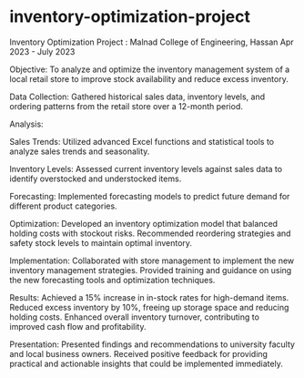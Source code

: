 # inventory-optimization-project

Inventory Optimization Project : 
Malnad College of Engineering, Hassan
Apr 2023 - July 2023

Objective: 
To analyze and optimize the inventory management system of a local retail store to improve stock availability and reduce excess inventory.

Data Collection: 
Gathered historical sales data, inventory levels, and ordering patterns from the retail store over a 12-month period.

Analysis:

Sales Trends: 
Utilized advanced Excel functions and statistical tools to analyze sales trends and seasonality.

Inventory Levels: 
Assessed current inventory levels against sales data to identify overstocked and understocked items.

Forecasting: 
Implemented forecasting models to predict future demand for different product categories.

Optimization:
Developed an inventory optimization model that balanced holding costs with stockout risks.
Recommended reordering strategies and safety stock levels to maintain optimal inventory.

Implementation:
Collaborated with store management to implement the new inventory management strategies.
Provided training and guidance on using the new forecasting tools and optimization techniques.

Results:
Achieved a 15% increase in in-stock rates for high-demand items.
Reduced excess inventory by 10%, freeing up storage space and reducing holding costs.
Enhanced overall inventory turnover, contributing to improved cash flow and profitability.

Presentation:
Presented findings and recommendations to university faculty and local business owners.
Received positive feedback for providing practical and actionable insights that could be implemented immediately.
